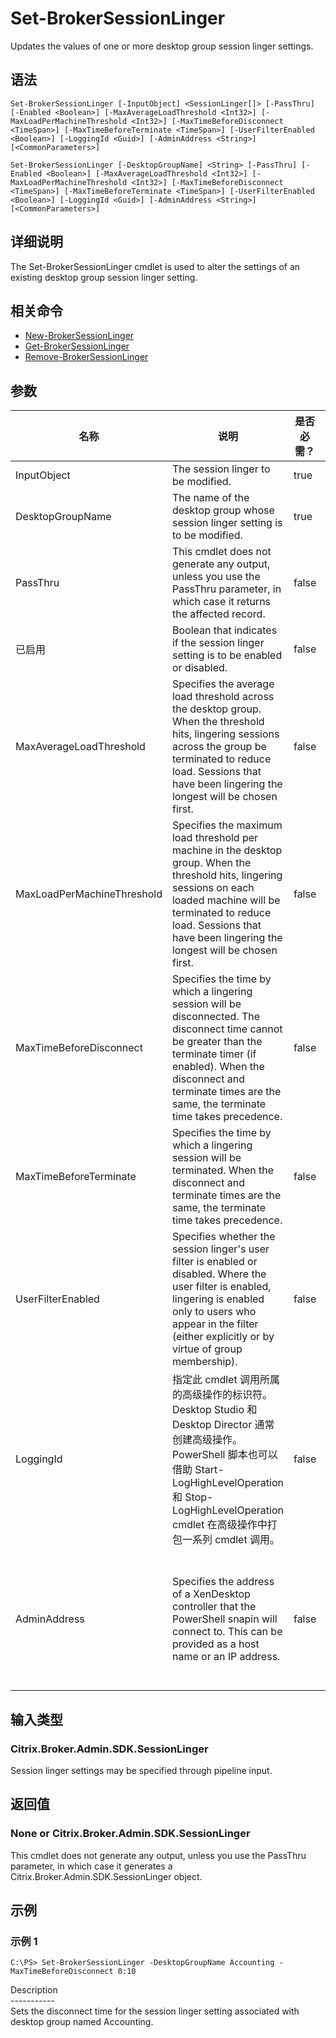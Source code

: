 # Set-BrokerSessionLinger

Updates the values of one or more desktop group session linger settings.

## 语法

    Set-BrokerSessionLinger [-InputObject] <SessionLinger[]> [-PassThru] [-Enabled <Boolean>] [-MaxAverageLoadThreshold <Int32>] [-MaxLoadPerMachineThreshold <Int32>] [-MaxTimeBeforeDisconnect <TimeSpan>] [-MaxTimeBeforeTerminate <TimeSpan>] [-UserFilterEnabled <Boolean>] [-LoggingId <Guid>] [-AdminAddress <String>] [<CommonParameters>]
    
    Set-BrokerSessionLinger [-DesktopGroupName] <String> [-PassThru] [-Enabled <Boolean>] [-MaxAverageLoadThreshold <Int32>] [-MaxLoadPerMachineThreshold <Int32>] [-MaxTimeBeforeDisconnect <TimeSpan>] [-MaxTimeBeforeTerminate <TimeSpan>] [-UserFilterEnabled <Boolean>] [-LoggingId <Guid>] [-AdminAddress <String>] [<CommonParameters>]
    

## 详细说明

The Set-BrokerSessionLinger cmdlet is used to alter the settings of an existing desktop group session linger setting.

## 相关命令

- [New-BrokerSessionLinger](New-BrokerSessionLinger.html)
- [Get-BrokerSessionLinger](Get-BrokerSessionLinger.html)
- [Remove-BrokerSessionLinger](Remove-BrokerSessionLinger.html)

## 参数

| 名称                         | 说明                                                                                                                                                                                                                                               | 是否必需？ | 管道输入                  | 默认值                                                                                    |
| -------------------------- | ------------------------------------------------------------------------------------------------------------------------------------------------------------------------------------------------------------------------------------------------ | ----- | --------------------- | -------------------------------------------------------------------------------------- |
| InputObject                | The session linger to be modified.                                                                                                                                                                                                               | true  | true (ByValue)        |                                                                                        |
| DesktopGroupName           | The name of the desktop group whose session linger setting is to be modified.                                                                                                                                                                    | true  | true (ByPropertyName) |                                                                                        |
| PassThru                   | This cmdlet does not generate any output, unless you use the PassThru parameter, in which case it returns the affected record.                                                                                                                   | false | false                 | False                                                                                  |
| 已启用                        | Boolean that indicates if the session linger setting is to be enabled or disabled.                                                                                                                                                               | false | false                 |                                                                                        |
| MaxAverageLoadThreshold    | Specifies the average load threshold across the desktop group. When the threshold hits, lingering sessions across the group be terminated to reduce load. Sessions that have been lingering the longest will be chosen first.                    | false | false                 |                                                                                        |
| MaxLoadPerMachineThreshold | Specifies the maximum load threshold per machine in the desktop group. When the threshold hits, lingering sessions on each loaded machine will be terminated to reduce load. Sessions that have been lingering the longest will be chosen first. | false | false                 |                                                                                        |
| MaxTimeBeforeDisconnect    | Specifies the time by which a lingering session will be disconnected. The disconnect time cannot be greater than the terminate timer (if enabled). When the disconnect and terminate times are the same, the terminate time takes precedence.    | false | false                 |                                                                                        |
| MaxTimeBeforeTerminate     | Specifies the time by which a lingering session will be terminated. When the disconnect and terminate times are the same, the terminate time takes precedence.                                                                                   | false | false                 |                                                                                        |
| UserFilterEnabled          | Specifies whether the session linger's user filter is enabled or disabled. Where the user filter is enabled, lingering is enabled only to users who appear in the filter (either explicitly or by virtue of group membership).                   | false | false                 |                                                                                        |
| LoggingId                  | 指定此 cmdlet 调用所属的高级操作的标识符。 Desktop Studio 和 Desktop Director 通常创建高级操作。 PowerShell 脚本也可以借助 Start-LogHighLevelOperation 和 Stop-LogHighLevelOperation cmdlet 在高级操作中打包一系列 cmdlet 调用。                                                                  | false | false                 |                                                                                        |
| AdminAddress               | Specifies the address of a XenDesktop controller that the PowerShell snapin will connect to. This can be provided as a host name or an IP address.                                                                                               | false | false                 | Localhost. Once a value is provided by any cmdlet, this value will become the default. |

## 输入类型

### Citrix.Broker.Admin.SDK.SessionLinger

Session linger settings may be specified through pipeline input.

## 返回值

### None or Citrix.Broker.Admin.SDK.SessionLinger

This cmdlet does not generate any output, unless you use the PassThru parameter, in which case it generates a Citrix.Broker.Admin.SDK.SessionLinger object.

## 示例

### 示例 1

    C:\PS> Set-BrokerSessionLinger -DesktopGroupName Accounting -MaxTimeBeforeDisconnect 0:10
    

Description  
\---\---\-----  
Sets the disconnect time for the session linger setting associated with desktop group named Accounting.